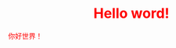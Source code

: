 <html>
  <head>
  </head>
  <body>
    <div id="div1" align="center">
    <h1 style = "color:red">Hello word!</h1>
  </div>
    <div id = "div2" style="color:red"> 你好世界！</div>
  </body>
</html>

